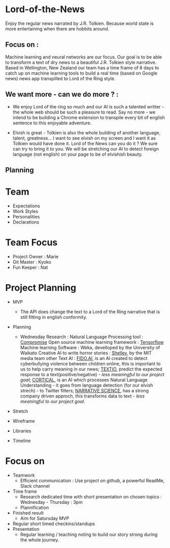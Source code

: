 # Lord-of-the-News

Enjoy the regular news narrated by J.R. Tolkien. Because world state is more entertaining when there are hobbits around.

## Focus on :
Machine learning and neural networks are our focus. Our goal is to be able to transform a text of dry news to a beautiful J.R. Tolkien style narrative. 
Based in Wellington, New Zealand our team has a time frame of 8 days to catch up on machine learning tools to build a real time (based on Google news) news app transpilled to Lord of the Ring style. 

## We want more - can we do more ? :
- We enjoy Lord of the ring so much and our AI is such a talented writter - the whole web should be such a pleasure to read.
Say no more - we intend to be building a Chrome extension to transpile every bit of english sentence to this enjoyable adventure.

- Elvish is great - Tolkien is also the whole building of another language, talent, greatness... I want to see elvish on my screen and I want it as Tolkien would have done it. Lord of the News can you do it ?
We sure can try to bring it to you. We will be stretching our AI to detect foreign language (not english) on your page to be of elvishish beauty. 

## Planning
# Team
- Expectations
- Work Styles
- Personalities
- Declarations

# Team Focus
- Project Owner : Marie
- Git Master : Kyoko
- Fun Keeper : Nat

# Project Planning
- MVP
  - The API does change the text to a Lord of the Ring narrative that is still fitting in english conformity. 
- Planning
  - Wednesday
    Research : 
      Natural Language Processing tool : <a href='https://github.com/spencermountain/compromise'>Compromise</a> 
      Open source machine learning framework : <a href='https://github.com/tensorflow/tensorflow'>Tensorflow</a>
      Machine learning Software : Weka, develloped by the University of Waikato
      Creative AI to write horror stories : <a href='http://shelley.ai/'>Shelley</a>, by the MIT media team
      other Text AI : <a href='http://fido.ai/'>FIDO.AI</a>, is an AI created to detect cyberbullying violence between children online, this is important to us to help carry meaning in our news;  <a href='https://textio.com/'>TEXTIO</a>, predict the expected response to a text(positive/negative) - <i>less meaningful to our project goal</i>;  <a href='https://www.cortical.io/'>CORTICAL</a>, is an AI which processes Natural Language Understanding - it goes from language detection (for our elvish strech) - to Twitter filters;  <a href='https://narrativescience.com/'>NARRATIVE SCIENCE</a>, has a strong company driven approch, this transforms data to text - <i>less meaningful to our project goal</i>.
      
- Stretch
- Wireframe
- Libraries
- Timeline

# Focus on
- Teamwork
  - Efficient communication : Use project on github, a powerful ReadMe, Slack channel
- Time frame
  - Research dedicated time with short presentation on chosen topics : Wednesday - Thursday : 3pm
  - Plannification 
- Finished result
  - Aim for Satursday MVP 
- Regular short timed checkins/standups 
- Presentation
  - Regular learning / teaching noting to build our story strong during the whole journey.

